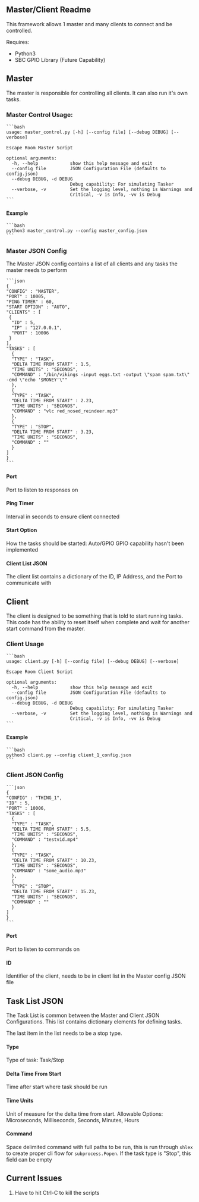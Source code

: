 ## Master/Client Readme

This framework allows 1 master and many clients to connect and be controlled.

Requires:
* Python3
* SBC GPIO Library (Future Capability)

## Master
The master is responsible for controlling all clients.  It can also run it's own tasks.

### Master Control Usage:

    ```bash
    usage: master_control.py [-h] [--config file] [--debug DEBUG] [--verbose]
    
    Escape Room Master Script
    
    optional arguments:
      -h, --help            show this help message and exit
      --config file         JSON Configuration File (defaults to config.json)
      --debug DEBUG, -d DEBUG
                            Debug capability: For simulating Tasker
      --verbose, -v         Set the logging level, nothing is Warnings and
                            Critical, -v is Info, -vv is Debug
    ```

#### Example

    ```bash
    python3 master_control.py --config master_config.json
    ```

### Master JSON Config

The Master JSON config contains a list of all clients and any tasks the master needs to perform

    ```json
    {
    "CONFIG" : "MASTER",
    "PORT" : 10005,
    "PING TIMER" : 60,
    "START OPTION" : "AUTO",
    "CLIENTS" : [
     {
      "ID" : 5,
      "IP" : "127.0.0.1",
      "PORT" : 10006
     }
    ],
    "TASKS" : [
      {
      "TYPE" : "TASK",
      "DELTA TIME FROM START" : 1.5,
      "TIME UNITS" : "SECONDS",
      "COMMAND" : "/bin/vikings -input eggs.txt -output \"spam spam.txt\" -cmd \"echo '$MONEY'\""
      },
      {
      "TYPE" : "TASK",
      "DELTA TIME FROM START" : 2.23,
      "TIME UNITS" : "SECONDS",
      "COMMAND" : "vlc red_nosed_reindeer.mp3"
      },
      {
      "TYPE" : "STOP",
      "DELTA TIME FROM START" : 3.23,
      "TIME UNITS" : "SECONDS",
      "COMMAND" : ""
      }
    ]
    }
    ```

#### Port
Port to listen to responses on

#### Ping Timer
Interval in seconds to ensure client connected

#### Start Option
How the tasks should be started: Auto/GPIO
GPIO capability hasn't been implemented

#### Client List JSON
The client list contains a dictionary of the ID, IP Address, and the Port to communicate with

## Client

The client is designed to be something that is told to start running tasks. This code has the ability to reset itself when complete and wait for another start command from the master.

### Client Usage

    ```bash
    usage: client.py [-h] [--config file] [--debug DEBUG] [--verbose]

    Escape Room Client Script

    optional arguments:
      -h, --help            show this help message and exit
      --config file         JSON Configuration File (defaults to config.json)
      --debug DEBUG, -d DEBUG
                            Debug capability: For simulating Tasker
      --verbose, -v         Set the logging level, nothing is Warnings and
                            Critical, -v is Info, -vv is Debug
    ```

#### Example

    ```bash
    python3 client.py --config client_1_config.json
    ```

### Client JSON Config

    ```json
    {
    "CONFIG" : "THING_1",
    "ID" : 5,
    "PORT" : 10006,
    "TASKS" : [
      {
      "TYPE" : "TASK",
      "DELTA TIME FROM START" : 5.5,
      "TIME UNITS" : "SECONDS",
      "COMMAND" : "testvid.mp4"
      },
      {
      "TYPE" : "TASK",
      "DELTA TIME FROM START" : 10.23,
      "TIME UNITS" : "SECONDS",
      "COMMAND" : "some_audio.mp3"
      },
      {
      "TYPE" : "STOP",
      "DELTA TIME FROM START" : 15.23,
      "TIME UNITS" : "SECONDS",
      "COMMAND" : ""
      }
    ]
    }
    ```

#### Port
Port to listen to commands on

#### ID
Identifier of the client, needs to be in client list in the Master config JSON file

## Task List JSON
The Task List is common between the Master and Client JSON Configurations. This list contains dictionary elements for defining tasks.

The last item in the list needs to be a stop type.

#### Type
Type of task: Task/Stop

#### Delta Time From Start
Time after start where task should be run

#### Time Units
Unit of measure for the delta time from start.
Allowable Options: Microseconds, Milliseconds, Seconds, Minutes, Hours

#### Command
Space delimited command with full paths to be run, this is run through `shlex` to create proper cli flow for `subprocess.Popen`.
If the task type is "Stop", this field can be empty


## Current Issues

1. Have to hit Ctrl-C to kill the scripts

